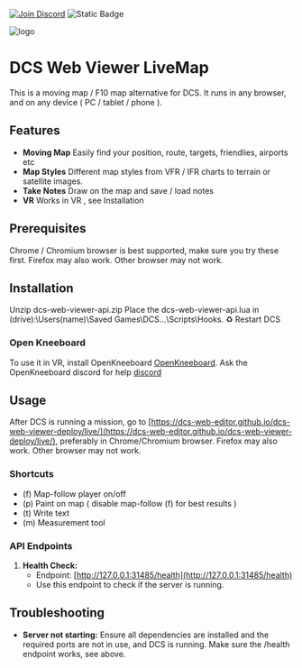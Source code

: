 [![Join Discord](https://img.shields.io/badge/Join-blue?logo=discord&label=Discord)](https://discord.com/invite/3VudyeRa9h)
![Static Badge](https://img.shields.io/badge/patreon-DCS%20Web%20Editor-red?color=gold)

![logo](https://c10.patreonusercontent.com/4/patreon-media/p/campaign/142196/acadb599dd4c4ace842f8ede1320f23d/eyJ3IjoyMDB9/6.jpg?token-time=2145916800&token-hash=HNoK0sK7N-xzy1x2IF1elrUvbBi5Q6p7jeb2VPha40Q%3D)

# DCS Web Viewer LiveMap

This is a moving map / F10 map alternative for DCS. It runs in any browser, and on any device ( PC / tablet / phone ).

## Features

- **Moving Map** Easily find your position, route, targets, friendlies, airports etc
- **Map Styles** Different map styles from VFR / IFR charts to terrain or satellite images.
- **Take Notes** Draw on the map and save / load notes
- **VR** Works in VR , see Installation

## Prerequisites

Chrome / Chromium browser is best supported, make sure you try these first. Firefox may also work. Other browser may not work.

## Installation

Unzip dcs-web-viewer-api.zip
Place the dcs-web-viewer-api.lua in (drive):\Users\(name)\Saved Games\DCS...\Scripts\Hooks.
♻️ Restart DCS

### Open Kneeboard

To use it in VR, install OpenKneeboard [OpenKneeboard](https://openkneeboard.com/).
Ask the OpenKneeboard discord for help [discord](https://discord.gg/WdRvTxjwj4)

## Usage

After DCS is running a mission, go to [https://dcs-web-editor.github.io/dcs-web-viewer-deploy/live/](https://dcs-web-editor.github.io/dcs-web-viewer-deploy/live/), preferably in Chrome/Chromium browser. Firefox may also work. Other browser may not work.

### Shortcuts

- (f) Map-follow player on/off
- (p) Paint on map ( disable map-follow (f) for best results )
- (t) Write text
- (m) Measurement tool

### API Endpoints

1. **Health Check:**
    - Endpoint: [http://127.0.0.1:31485/health](http://127.0.0.1:31485/health)
    - Use this endpoint to check if the server is running.

## Troubleshooting

- **Server not starting:** Ensure all dependencies are installed and the required ports are not in use, and DCS is running. Make sure the /health endpoint works, see above.
